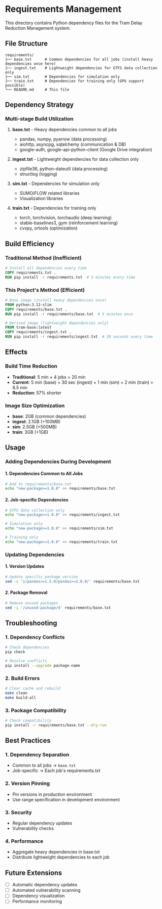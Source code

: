 # Requirements Management

This directory contains Python dependency files for the Tram Delay Reduction Management system.

## File Structure

```
requirements/
├── base.txt      # Common dependencies for all jobs (install heavy dependencies once here)
├── ingest.txt    # Lightweight dependencies for GTFS data collection only
├── sim.txt       # Dependencies for simulation only
├── train.txt     # Dependencies for training only (GPU support possible)
└── README.md     # This file
```

## Dependency Strategy

### Multi-stage Build Utilization

1. **base.txt** - Heavy dependencies common to all jobs
   - pandas, numpy, pyarrow (data processing)
   - aiohttp, asyncpg, sqlalchemy (communication & DB)
   - google-auth, google-api-python-client (Google Drive integration)

2. **ingest.txt** - Lightweight dependencies for data collection only
   - zipfile36, python-dateutil (data processing)
   - structlog (logging)

3. **sim.txt** - Dependencies for simulation only
   - SUMO/FLOW related libraries
   - Visualization libraries

4. **train.txt** - Dependencies for training only
   - torch, torchvision, torchaudio (deep learning)
   - stable-baselines3, gym (reinforcement learning)
   - cvxpy, ortools (optimization)

## Build Efficiency

### Traditional Method (Inefficient)
```dockerfile
# Install all dependencies every time
COPY requirements.txt .
RUN pip install -r requirements.txt  # 5 minutes every time
```

### This Project's Method (Efficient)
```dockerfile
# Base image (install heavy dependencies once)
FROM python:3.12-slim
COPY requirements/base.txt .
RUN pip install -r requirements/base.txt  # 5 minutes once

# Derived image (lightweight dependencies only)
FROM tram-base:latest
COPY requirements/ingest.txt .
RUN pip install -r requirements/ingest.txt  # 30 seconds every time
```

## Effects

### Build Time Reduction
- **Traditional**: 5 min × 4 jobs = 20 min
- **Current**: 5 min (base) + 30 sec (ingest) + 1 min (sim) + 2 min (train) = 8.5 min
- **Reduction**: 57% shorter

### Image Size Optimization
- **base**: 2GB (common dependencies)
- **ingest**: 2.1GB (+100MB)
- **sim**: 2.5GB (+500MB)
- **train**: 3GB (+1GB)

## Usage

### Adding Dependencies During Development

#### 1. Dependencies Common to All Jobs
```bash
# Add to requirements/base.txt
echo "new-package>=1.0.0" >> requirements/base.txt
```

#### 2. Job-specific Dependencies
```bash
# GTFS data collection only
echo "new-package>=1.0.0" >> requirements/ingest.txt

# Simulation only
echo "new-package>=1.0.0" >> requirements/sim.txt

# Training only
echo "new-package>=1.0.0" >> requirements/train.txt
```

### Updating Dependencies

#### 1. Version Updates
```bash
# Update specific package version
sed -i 's/pandas>=1.5.0/pandas>=2.0.0/' requirements/base.txt
```

#### 2. Package Removal
```bash
# Remove unused packages
sed -i '/unused-package/d' requirements/base.txt
```

## Troubleshooting

### 1. Dependency Conflicts
```bash
# Check dependencies
pip check

# Resolve conflicts
pip install --upgrade package-name
```

### 2. Build Errors
```bash
# Clear cache and rebuild
make clean
make build-all
```

### 3. Package Compatibility
```bash
# Check compatibility
pip install -r requirements/base.txt --dry-run
```

## Best Practices

### 1. Dependency Separation
- Common to all jobs → `base.txt`
- Job-specific → Each job's requirements.txt

### 2. Version Pinning
- Pin versions in production environment
- Use range specification in development environment

### 3. Security
- Regular dependency updates
- Vulnerability checks

### 4. Performance
- Aggregate heavy dependencies in base.txt
- Distribute lightweight dependencies to each job

## Future Extensions

- [ ] Automatic dependency updates
- [ ] Automated vulnerability scanning
- [ ] Dependency visualization
- [ ] Performance monitoring